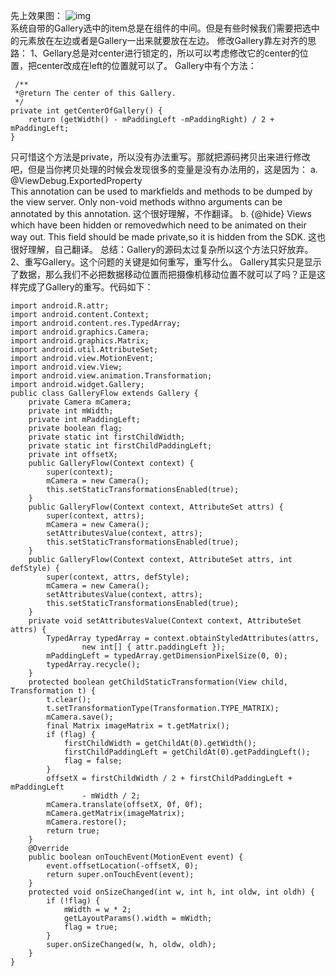 先上效果图：
![img](P)  
系统自带的Gallery选中的item总是在组件的中间。但是有些时候我们需要把选中的元素放在左边或者是Gallery一出来就要放在左边。
修改Gallery靠左对齐的思路：
1、Gellary总是对center进行锁定的，所以可以考虑修改它的center的位置，把center改成在left的位置就可以了。
Gallery中有个方法：
```  
 /**
 *@return The center of this Gallery.
 */
private int getCenterOfGallery() {
	return (getWidth() - mPaddingLeft -mPaddingRight) / 2 + mPaddingLeft;
}
```
只可惜这个方法是private，所以没有办法重写。那就把源码拷贝出来进行修改吧，但是当你拷贝处理的时候会发现很多的变量是没有办法用的，这是因为：
a. @ViewDebug.ExportedProperty  
This annotation can be used to markfields and methods to be dumped by the view server. Only non-void methods withno arguments can be annotated by this annotation.
这个很好理解，不作翻译。
b. {@hide}
Views which have been hidden or removedwhich need to be animated on their way out. This field should be made private,so it is hidden from the SDK.
这也很好理解，自己翻译。
总结：Gallery的源码太过复杂所以这个方法只好放弃。
2、重写Gallery。这个问题的关键是如何重写，重写什么。
Gallery其实只是显示了数据，那么我们不必把数据移动位置而把摄像机移动位置不就可以了吗？正是这样完成了Gallery的重写。代码如下：
```  
import android.R.attr;
import android.content.Context;
import android.content.res.TypedArray;
import android.graphics.Camera;
import android.graphics.Matrix;
import android.util.AttributeSet;
import android.view.MotionEvent;
import android.view.View;
import android.view.animation.Transformation;
import android.widget.Gallery;
public class GalleryFlow extends Gallery {
	private Camera mCamera;
	private int mWidth;
	private int mPaddingLeft;
	private boolean flag;
	private static int firstChildWidth;
	private static int firstChildPaddingLeft;
	private int offsetX;
	public GalleryFlow(Context context) {
		super(context);
		mCamera = new Camera();
		this.setStaticTransformationsEnabled(true);
	}
	public GalleryFlow(Context context, AttributeSet attrs) {
		super(context, attrs);
		mCamera = new Camera();
		setAttributesValue(context, attrs);
		this.setStaticTransformationsEnabled(true);
	}
	public GalleryFlow(Context context, AttributeSet attrs, int defStyle) {
		super(context, attrs, defStyle);
		mCamera = new Camera();
		setAttributesValue(context, attrs);
		this.setStaticTransformationsEnabled(true);
	}
	private void setAttributesValue(Context context, AttributeSet attrs) {
		TypedArray typedArray = context.obtainStyledAttributes(attrs,
				new int[] { attr.paddingLeft });
		mPaddingLeft = typedArray.getDimensionPixelSize(0, 0);
		typedArray.recycle();
	}
	protected boolean getChildStaticTransformation(View child, Transformation t) {
		t.clear();
		t.setTransformationType(Transformation.TYPE_MATRIX);
		mCamera.save();
		final Matrix imageMatrix = t.getMatrix();
		if (flag) {
			firstChildWidth = getChildAt(0).getWidth();
			firstChildPaddingLeft = getChildAt(0).getPaddingLeft();
			flag = false;
		}
		offsetX = firstChildWidth / 2 + firstChildPaddingLeft + mPaddingLeft
				- mWidth / 2;
		mCamera.translate(offsetX, 0f, 0f);
		mCamera.getMatrix(imageMatrix);
		mCamera.restore();
		return true;
	}
	@Override
	public boolean onTouchEvent(MotionEvent event) {
		event.offsetLocation(-offsetX, 0);
		return super.onTouchEvent(event);
	}
	protected void onSizeChanged(int w, int h, int oldw, int oldh) {
		if (!flag) {
			mWidth = w * 2;
			getLayoutParams().width = mWidth;
			flag = true;
		}
		super.onSizeChanged(w, h, oldw, oldh);
	}
}
```